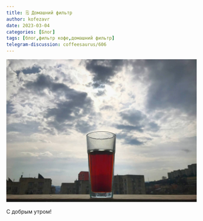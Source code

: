 ```yaml
---
title: 🗒 Домашний фильтр
author: kofezavr
date: 2023-03-04
categories: [Блог]
tags: [блог,фильтр кофе,домашний фильтр]
telegram-discussion: coffeesaurus/606
--- 
```

![Домашний фильтр](/assets/img/posts/23/03/filter.jpg)

С добрым утром!